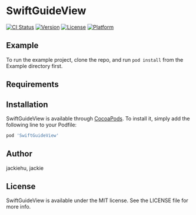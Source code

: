 # SwiftGuideView

[![CI Status](https://img.shields.io/travis/jackiehu/SwiftGuideView.svg?style=flat)](https://travis-ci.org/jackiehu/SwiftGuideView)
[![Version](https://img.shields.io/cocoapods/v/SwiftGuideView.svg?style=flat)](https://cocoapods.org/pods/SwiftGuideView)
[![License](https://img.shields.io/cocoapods/l/SwiftGuideView.svg?style=flat)](https://cocoapods.org/pods/SwiftGuideView)
[![Platform](https://img.shields.io/cocoapods/p/SwiftGuideView.svg?style=flat)](https://cocoapods.org/pods/SwiftGuideView)

## Example

To run the example project, clone the repo, and run `pod install` from the Example directory first.

## Requirements

## Installation

SwiftGuideView is available through [CocoaPods](https://cocoapods.org). To install
it, simply add the following line to your Podfile:

```ruby
pod 'SwiftGuideView'
```

## Author

jackiehu, jackie

## License

SwiftGuideView is available under the MIT license. See the LICENSE file for more info.
